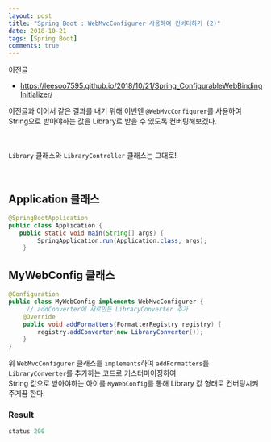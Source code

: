 ```yaml
---
layout: post
title: "Spring Boot : WebMvcConfigurer 사용하여 컨버터하기 (2)"
date: 2018-10-21
tags: [Spring Boot]
comments: true
---
```


이전글
- https://leesoo7595.github.io/2018/10/21/Spring_ConfigurableWebBindingInitializer/

이전글과 이어서 같은 결과를 내기 위해 이번엔 `@WebMvcConfigurer`를 사용하여 String으로 받아야하는 값을 Library로 받을 수 있도록 컨버팅해보겠다. <br>
<br>
<br>

`Library` 클래스와 `LibraryController` 클래스는 그대로!

<br>

## Application 클래스

```java
@SpringBootApplication
public class Application {
   public static void main(String[] args) {
        SpringApplication.run(Application.class, args);
    }

```

## MyWebConfig 클래스

```java
@Configuration
public class MyWebConfig implements WebMvcConfigurer {
     // addConverter에 새로만든 LibraryConverter 추가
    @Override
    public void addFormatters(FormatterRegistry registry) {
        registry.addConverter(new LibraryConverter());
    }
}

```

위 `WebMvcConfigurer` 클래스를 `implements`하여 `addFormatters`를 `LibraryConverter`를 추가하는 코드로 커스터마이징하여 <br>
String 값으로 받아야하는 아이를 `MyWebConfig`를 통해 Library 값 형태로 컨버팅시켜주게끔 한다. <br>

### Result

```java
status 200
```
